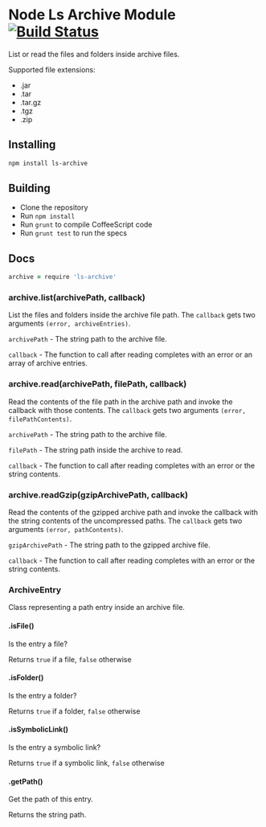 # Node Ls Archive Module [![Build Status](https://travis-ci.org/atom/node-ls-archive.png)](https://travis-ci.org/atom/node-ls-archive)

List or read the files and folders inside archive files.

Supported file extensions:

  * .jar
  * .tar
  * .tar.gz
  * .tgz
  * .zip

## Installing

```sh
npm install ls-archive
```

## Building
  * Clone the repository
  * Run `npm install`
  * Run `grunt` to compile CoffeeScript code
  * Run `grunt test` to run the specs

## Docs

```coffeescript
archive = require 'ls-archive'
```

### archive.list(archivePath, callback)

List the files and folders inside the archive file path. The `callback` gets
two arguments `(error, archiveEntries)`.

`archivePath` - The string path to the archive file.

`callback` - The function to call after reading completes with an error or
an array of archive entries.

### archive.read(archivePath, filePath, callback)

Read the contents of the file path in the archive path and invoke the callback
with those contents. The `callback` gets two arguments
`(error, filePathContents)`.

`archivePath` - The string path to the archive file.

`filePath` - The string path inside the archive to read.

`callback` - The function to call after reading completes with an error or
the string contents.

### archive.readGzip(gzipArchivePath, callback)

Read the contents of the gzipped archive path and invoke the callback with the
string contents of the uncompressed paths.  The `callback` gets two arguments
`(error, pathContents)`.

`gzipArchivePath` - The string path to the gzipped archive file.

`callback` - The function to call after reading completes with an error or
the string contents.

### ArchiveEntry

Class representing a path entry inside an archive file.

#### .isFile()
Is the entry a file?

Returns `true` if a file, `false` otherwise

#### .isFolder()
Is the entry a folder?

Returns `true` if a folder, `false` otherwise

#### .isSymbolicLink()
Is the entry a symbolic link?

Returns `true` if a symbolic link, `false` otherwise

#### .getPath()
Get the path of this entry.

Returns the string path.
